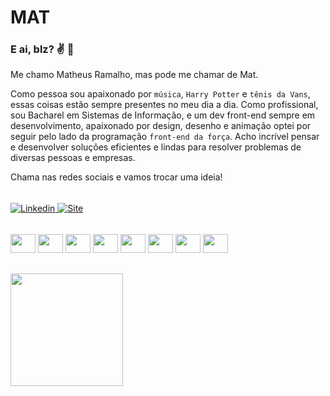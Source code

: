 <!-- MatheusRamalho/MatheusRamalho** is a ✨ _special_ ✨ repository because its `README.md` (this file) appears on your GitHub profile. -->

# MAT

### E ai, blz? :v: :leaves:
Me chamo Matheus Ramalho, mas pode me chamar de Mat.

Como pessoa sou apaixonado por `música`, `Harry Potter` e `tênis da Vans`, essas coisas estão sempre presentes no meu dia a dia.
Como profissional, sou Bacharel em Sistemas de Informação, e um dev front-end sempre em desenvolvimento, apaixonado por design, desenho e animação optei por seguir pelo lado da programação `front-end da força`.
Acho incrível pensar e desenvolver soluções eficientes e lindas para resolver problemas de diversas pessoas e empresas.

Chama nas redes sociais e vamos trocar uma ideia!

<div style="margin: 1rem 0;"><br/>
    <a href="https://www.linkedin.com/in/matramalhosilva" target="_blank" rel="noopener">
        <img src="https://img.shields.io/badge/-LinkedIn-%230077B5?style=for-the-badge&logo=linkedin&logoColor=white" alt="Linkedin">
    </a>
    <a href="https://matheusramalho.dev" target="_blank">
        <img src="https://img.shields.io/badge/-matheusramalho.dev-%23333?style=for-the-badge&logo=gmail&logoColor=white" alt="Site">
    </a>
</div>

<div style="display: inline_block; margin: 1rem 0;"><br/>
    <img width="40" height="30" align="center" src="https://cdn.jsdelivr.net/gh/devicons/devicon@latest/icons/html5/html5-original.svg" />
    <img width="40" height="30" align="center" src="https://cdn.jsdelivr.net/gh/devicons/devicon@latest/icons/css3/css3-original.svg" />
    <img width="40" height="30" align="center" src="https://cdn.jsdelivr.net/gh/devicons/devicon@latest/icons/sass/sass-original.svg" />
    <img width="40" height="30" align="center" src="https://cdn.jsdelivr.net/gh/devicons/devicon@latest/icons/tailwindcss/tailwindcss-original.svg" />
    <img width="40" height="30" align="center" src="https://cdn.jsdelivr.net/gh/devicons/devicon@latest/icons/javascript/javascript-original.svg" />
    <img width="40" height="30" align="center" src="https://cdn.jsdelivr.net/gh/devicons/devicon@latest/icons/typescript/typescript-original.svg" />
    <img width="40" height="30" align="center" src="https://cdn.jsdelivr.net/gh/devicons/devicon@latest/icons/react/react-original.svg" />
    <img width="40" height="30" align="center" src="https://cdn.jsdelivr.net/gh/devicons/devicon@latest/icons/nextjs/nextjs-original.svg" />
</div>

<div> <br/>
    <a href="https://github.com/MatheusRamalho">
<!--         <img height="180em" src="https://github-readme-stats.vercel.app/api?username=MatheusRamalho&show_icons=true&theme=dracula&include_all_commits=true&count_private=true"> -->
        <img height="180em" src="https://github-readme-stats.vercel.app/api/top-langs/?username=MatheusRamalho&layout=compact&langs_count=16&theme=dracula">
    </a>
<div>

<!-- <div>
    ![Snake animation](https://github.com/rafaballerini/MatheusRamalho/blob/output/github-contribution-grid-snake.svg)
</div> -->
